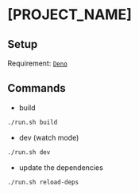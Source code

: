 # [PROJECT_NAME]

## Setup

Requirement: [`Deno`](https://deno.land/manual/getting_started/installation)

## Commands

- build

```sh
./run.sh build
```

- dev (watch mode)

```sh
./run.sh dev
```

- update the dependencies

```sh
./run.sh reload-deps
```
